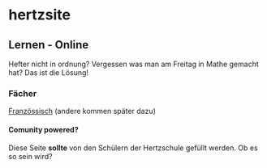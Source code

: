 # hertzsite
## Lernen - Online
Hefter nicht in ordnung? Vergessen was man am Freitag in Mathe gemacht hat?
Das ist die Lösung!

### Fächer
  
[Französsisch](https://hertzsite.github.io/hertzsite/french "Französsisch")
(andere kommen später dazu)
#### Comunity powered?
Diese Seite __sollte__ von den Schülern der Hertzschule gefüllt werden. Ob es so sein wird?
